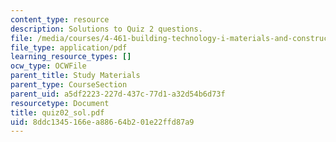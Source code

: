 ```yaml
---
content_type: resource
description: Solutions to Quiz 2 questions.
file: /media/courses/4-461-building-technology-i-materials-and-construction-fall-2004/8ddc1345166ea88664b201e22ffd87a9_quiz02_sol.pdf
file_type: application/pdf
learning_resource_types: []
ocw_type: OCWFile
parent_title: Study Materials
parent_type: CourseSection
parent_uid: a5df2223-227d-437c-77d1-a32d54b6d73f
resourcetype: Document
title: quiz02_sol.pdf
uid: 8ddc1345-166e-a886-64b2-01e22ffd87a9
---
```

